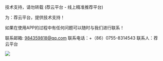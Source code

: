 技术支持，请勿转载 (荐云平台 - 线上精准推荐平台)

为：荐云平台，提供技术支持！

如果在使用APP的过程中有任何问题可以随时与我们进行联系！

联系邮箱:  984359818@qq.com
联系电话：+（86）0755-8314543
联系人：荐云平台

![](https://oscimg.oschina.net/oscnet/47eb49a85eb8ef11741c0a29bc401720757.jpg)

